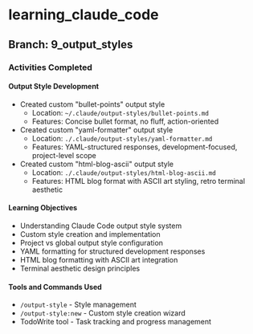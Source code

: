 # learning_claude_code

## Branch: 9_output_styles

### Activities Completed

#### Output Style Development
- Created custom "bullet-points" output style
  - Location: `~/.claude/output-styles/bullet-points.md`
  - Features: Concise bullet format, no fluff, action-oriented
- Created custom "yaml-formatter" output style
  - Location: `./.claude/output-styles/yaml-formatter.md`
  - Features: YAML-structured responses, development-focused, project-level scope
- Created custom "html-blog-ascii" output style
  - Location: `./.claude/output-styles/html-blog-ascii.md`
  - Features: HTML blog format with ASCII art styling, retro terminal aesthetic

#### Learning Objectives
- Understanding Claude Code output style system
- Custom style creation and implementation
- Project vs global output style configuration
- YAML formatting for structured development responses
- HTML blog formatting with ASCII art integration
- Terminal aesthetic design principles

#### Tools and Commands Used
- `/output-style` - Style management
- `/output-style:new` - Custom style creation wizard
- TodoWrite tool - Task tracking and progress management